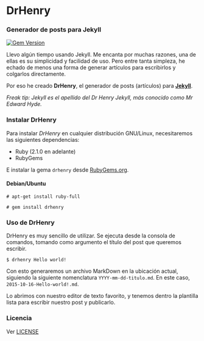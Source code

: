 # DrHenry
### Generador de posts para Jekyll

[![Gem Version](https://badge.fury.io/rb/drhenry.svg)](https://badge.fury.io/rb/drhenry)

Llevo algún tiempo usando Jekyll. Me encanta por muchas razones, una de ellas es su simplicidad y facilidad de uso. Pero entre tanta simpleza, he echado de menos una forma de generar artículos para escribirlos y colgarlos directamente.

Por eso he creado **DrHenry**, el generador de posts (artículos) para [**Jekyll**](https://github.com/jekyll/jekyll).

*Freak tip: Jekyll es el apellido del Dr Henry Jekyll, más conocido como Mr Edward Hyde.*

### Instalar DrHenry

Para instalar *DrHenry* en cualquier distribución GNU/Linux, necesitaremos las siguientes dependencias:

* Ruby (2.1.0 en adelante)
* RubyGems

E instalar la gema `drhenry` desde [RubyGems.org](https://rubygems.org/gems/drhenry).

#### Debian/Ubuntu

`# apt-get install ruby-full`

`# gem install drhenry`

### Uso de DrHenry

DrHenry es muy sencillo de utilizar. Se ejecuta desde la consola de comandos, tomando como argumento el título del post que queremos escribir.

`$ drhenry Hello world!`

Con esto generaremos un archivo MarkDown en la ubicación actual, siguiendo la siguiente nomenclatura `YYYY-mm-dd-titulo.md`. En este caso, `2015-10-16-Hello-world!.md`.

Lo abrimos con nuestro editor de texto favorito, y tenemos dentro la plantilla lista para escribir nuestro post y publicarlo.

### Licencia

Ver [LICENSE](https://github.com/JuanjoSalvador/drhenry/blob/master/LICENSE)
